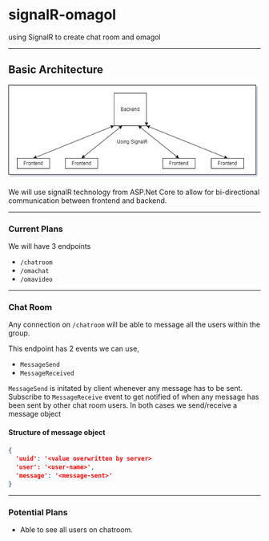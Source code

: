 # signalR-omagol
using SignalR to create chat room and omagol

---
## Basic Architecture

![Basic Architecure](/basic-architecture.png)

We will use signalR technology from ASP.Net Core to allow for bi-directional communication between frontend and backend.

---
### Current Plans

We will have 3 endpoints
- `/chatroom`
- `/omachat`
- `/omavideo`

--- 

### Chat Room
Any connection on `/chatroom` will be able to message all the users within the group.

This endpoint has 2 events we can use,
- `MessageSend`
- `MessageReceived`

`MessageSend` is initated by client whenever any message has to be sent.
Subscribe to `MessageReceive` event to get notified of when any message has been sent by other chat room users.
In both cases we send/receive a message object
#### Structure of message object
```json
{
  'uuid': '<value overwritten by server>
  'user': '<user-name>',
  'message': '<message-sent>'
}
```

---
### Potential Plans

- Able to see all users on chatroom.